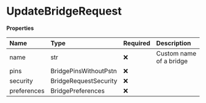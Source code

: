 # UpdateBridgeRequest

**Properties**

| Name        | Type                  | Required | Description             |
| :---------- | :-------------------- | :------- | :---------------------- |
| name        | str                   | ❌       | Custom name of a bridge |
| pins        | BridgePinsWithoutPstn | ❌       |                         |
| security    | BridgeRequestSecurity | ❌       |                         |
| preferences | BridgePreferences     | ❌       |                         |

<!-- This file was generated by liblab | https://liblab.com/ -->
